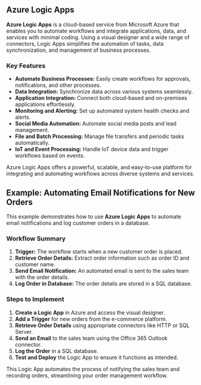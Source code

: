 ## Azure Logic Apps

**Azure Logic Apps** is a cloud-based service from Microsoft Azure that enables you to automate workflows and integrate applications, data, and services with minimal coding. Using a visual designer and a wide range of connectors, Logic Apps simplifies the automation of tasks, data synchronization, and management of business processes.

### Key Features

- **Automate Business Processes:** Easily create workflows for approvals, notifications, and other processes.
- **Data Integration:** Synchronize data across various systems seamlessly.
- **Application Integration:** Connect both cloud-based and on-premises applications effortlessly.
- **Monitoring and Alerting:** Set up automated system health checks and alerts.
- **Social Media Automation:** Automate social media posts and lead management.
- **File and Batch Processing:** Manage file transfers and periodic tasks automatically.
- **IoT and Event Processing:** Handle IoT device data and trigger workflows based on events.

Azure Logic Apps offers a powerful, scalable, and easy-to-use platform for integrating and automating workflows across diverse systems and services.



## Example: Automating Email Notifications for New Orders

This example demonstrates how to use **Azure Logic Apps** to automate email notifications and log customer orders in a database.

### Workflow Summary

1. **Trigger:** The workflow starts when a new customer order is placed.
2. **Retrieve Order Details:** Extract order information such as order ID and customer name.
3. **Send Email Notification:** An automated email is sent to the sales team with the order details.
4. **Log Order in Database:** The order details are stored in a SQL database.

### Steps to Implement

1. **Create a Logic App** in Azure and access the visual designer.
2. **Add a Trigger** for new orders from the e-commerce platform.
3. **Retrieve Order Details** using appropriate connectors like HTTP or SQL Server.
4. **Send an Email** to the sales team using the Office 365 Outlook connector.
5. **Log the Order** in a SQL database.
6. **Test and Deploy** the Logic App to ensure it functions as intended.

This Logic App automates the process of notifying the sales team and recording orders, streamlining your order management workflow.

